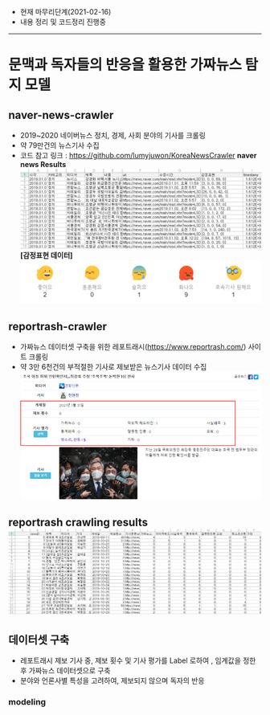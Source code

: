 - 현재 마무리단계(2021-02-16)
- 내용 정리 및 코드정리 진행중
---
# 문맥과 독자들의 반응을 활용한 가짜뉴스 탐지 모델
## naver-news-crawler
- 2019~2020 네이버뉴스 정치, 경제, 사회 분야의 기사를 크롤링
- 약 79만건의 뉴스기사 수집
- 코드 참고 링크 : https://github.com/lumyjuwon/KoreaNewsCrawler
__naver news Results__
![naver-news](./img/naver-news.png)
__[감정표현 데이터]__
![naver-reaction](./img/naver-reaction.png)


## reportrash-crawler
- 가짜뉴스 데이터셋 구축을 위한 레포트래시(https://www.reportrash.com/) 사이트 크롤링
- 약 3만 6천건의 부적절한 기사로 제보받은 뉴스기사 데이터 수집
![a](./img/reportrash.png)

__reportrash crawling results__
![csv](./img/reportrash-csv.png)
---
## 데이터셋 구축
- 레포트래시 제보 기사 중, 제보 횟수 및 기사 평가를 Label 로하여 , 임계값을 정한 후 가짜뉴스 데이터셋으로 구축
- 분야와 언론사별 특성을 고려하여, 제보되지 않으며 독자의 반응
### modeling